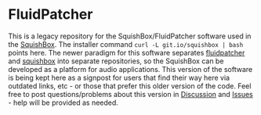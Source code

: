 # FluidPatcher


This is a legacy repository for the SquishBox/FluidPatcher software used in the [SquishBox](https://www.tindie.com/products/albedozero/squishbox). The installer command `curl -L git.io/squishbox | bash` points here. The newer paradigm for this software separates [fluidpatcher](https://github.com/GeekFunkLabs/fluidpatcher) and [squishbox](https://github.com/GeekFunkLabs/squishbox) into separate repositories, so the SquishBox can be developed as a platform for audio applications. This version of the software is being kept here as a signpost for users that find their way here via outdated links, etc - or those that prefer this older version of the code. Feel free to post questions/problems about this version in [Discussion](https://github.com/albedozero/fluidpatcher/issues) and [Issues](https://github.com/albedozero/fluidpatcher/discussions) - help will be provided as needed.
